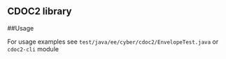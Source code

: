 ## CDOC2 library


##Usage

For usage examples see `test/java/ee/cyber/cdoc2/EnvelopeTest.java` or `cdoc2-cli` module